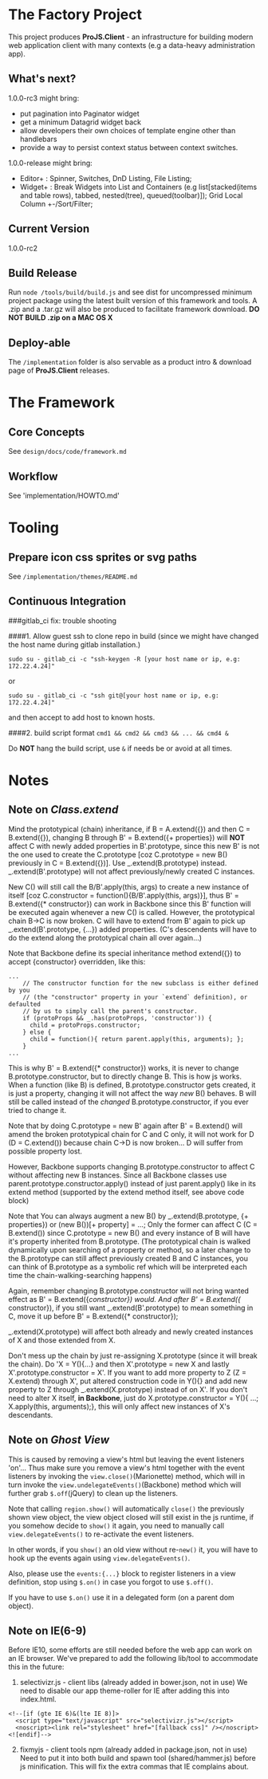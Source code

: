 The Factory Project
===================
This project produces **ProJS.Client** - an infrastructure for building modern web application client with many contexts (e.g a data-heavy administration app).


What's next?
------------
1.0.0-rc3 might bring:
* put pagination into Paginator widget
* get a minimum Datagrid widget back
* allow developers their own choices of template engine other than handlebars
* provide a way to persist context status between context switches.

1.0.0-release might bring:
* Editor+ : Spinner, Switches, DnD Listing, File Listing;
* Widget+ : Break Widgets into List and Containers (e.g list[stacked(items and table rows), tabbed, nested(tree), queued(toolbar)]); Grid Local Column +-/Sort/Filter;


Current Version
---------------
1.0.0-rc2


Build Release
-------------
Run `node /tools/build/build.js` and see dist for uncompressed minimum project package using the latest built version of this framework and tools.
A .zip and a .tar.gz will also be produced to facilitate framework download. **DO NOT BUILD .zip on a MAC OS X**


Deploy-able
-----------
The `/implementation` folder is also servable as a product intro & download page of **ProJS.Client** releases.


The Framework
=============

Core Concepts
-------------
See `design/docs/code/framework.md`


Workflow
----------------------
See 'implementation/HOWTO.md'


Tooling
=======

Prepare icon css sprites or svg paths
-------------------------------------
See `/implementation/themes/README.md`


Continuous Integration
----------------------
###gitlab_ci fix: trouble shooting

####1. Allow guest ssh to clone repo in build
(since we might have changed the host name during gitlab installation.)

`sudo su - gitlab_ci -c "ssh-keygen -R [your host name or ip, e.g: 172.22.4.24]"`

or

`sudo su - gitlab_ci -c "ssh git@[your host name or ip, e.g: 172.22.4.24]"`

and then accept to add host to known hosts.


####2. build script format
`cmd1 && cmd2 && cmd3 && ... && cmd4 &`

Do **NOT** hang the build script, use `&` if needs be or avoid at all times.



Notes
=====

Note on *Class.extend*
----------------------
Mind the prototypical (chain) inheritance, if B = A.extend({}) and then C = B.extend({}), changing B through B' = B.extend({+ properties}) will **NOT** affect C with newly added properties in B'.prototype, since this new B' is not the one used to create the C.prototype [coz C.prototype = new B() previously in C = B.extend({})]. Use _.extend(B.prototype) instead. _.extend(B'.prototype) will not affect previously/newly created C instances.

New C() will still call the B/B'.apply(this, args) to create a new instance of itself [coz C.constructor = function(){B/B'.apply(this, args)}], thus B' = B.extend({* constructor}) can work in Backbone since this B' function will be executed again whenever a new C() is called. However, the prototypical chain B->C is now broken. C will have to extend from B' again to pick up _.extend(B'.prototype, {...}) added properties. (C's descendents will have to do the extend along the prototypical chain all over again...)

Note that Backbone define its special inheritance method extend({}) to accept {constructor} overridden, like this:
```
...
    // The constructor function for the new subclass is either defined by you
    // (the "constructor" property in your `extend` definition), or defaulted
    // by us to simply call the parent's constructor.
    if (protoProps && _.has(protoProps, 'constructor')) {
      child = protoProps.constructor;
    } else {
      child = function(){ return parent.apply(this, arguments); };
    }
...
```
This is why B' = B.extend({* constructor}) works, it is never to change B.prototype.constructor, but to directly change B. This is how js works. When a function (like B) is defined, B.prototype.constructor gets created, it is just a property, changing it will not affect the way *new* B() behaves. B will still be called instead of the *changed* B.prototype.constructor, if you ever tried to change it.

Note that by doing C.prototype = new B' again after B' = B.extend() will amend the broken prototypical chain for C and C only, it will not work for D (D = C.extend()) because chain C->D is now broken... D will suffer from possible property lost.

However, Backbone supports changing B.prototype.constructor to affect C without affecting new B instances. Since all Backbone classes use parent.prototype.constructor.apply() instead of just parent.apply() like in its extend method (supported by the extend method itself, see above code block)

Note that You can always augment a new B() by _.extend(B.prototype, {+ properties}) or (new B())[+ property] = ...; Only the former can affect C (C = B.extend()) since C.prototype = new B() and every instance of B will have it's property inherited from B.prototype. (The prototypical chain is walked dynamically upon searching of a property or method, so a later change to the B.prototype can still affect previously created B and C instances, you can think of B.prototype as a symbolic ref which will be interpreted each time the chain-walking-searching happens)

Again, remember changing B.prototype.constructor will not bring wanted effect as B' = B.extend({*constructor}) would. And after B' = B.extend({* constructor}), if you still want _.extend(B'.prototype) to mean something in C, move it up before B' = B.extend({* constructor});

_.extend(X.prototype) will affect both already and newly created instances of X and those extended from X.

Don't mess up the chain by just re-assigning X.prototype (since it will break the chain). Do 'X = Y(){...} and then X'.prototype = new X and lastly X'.prototype.constructor = X'. If you want to add more property to Z (Z = X.extend) through X', put altered construction code in Y(){} and add new property to Z through _.extend(X.prototype) instead of on X'. If you don't need to alter X itself, **in Backbone**, just do X.prototype.constructor = Y(){ ...; X.apply(this, arguments);}, this will only affect new instances of X's descendants.


Note on *Ghost View*
--------------------
This is caused by removing a view's html but leaving the event listeners 'on'... Thus make sure you remove a view's html together with the event listeners by invoking the `view.close()`(Marionette) method, which will in turn invoke the `view.undelegateEvents()`(Backbone) method which will further grab `$.off`(jQuery) to clean up the listeners.

Note that calling `region.show()` will automatically `close()` the previously shown view object, the view object closed will still exist in the js runtime, if you somehow decide to `show()` it again, you need to manually call `view.delegateEvents()` to re-activate the event listeners.

In other words, if you `show()` an old view without re-`new()` it, you will have to hook up the events again using `view.delegateEvents()`.

Also, please use the `events:{...}` block to register listeners in a view definition, stop using `$.on()` in case you forgot to use `$.off()`.

If you have to use `$.on()` use it in a delegated form (on a parent dom object).


Note on IE(6-9)
---------------
Before IE10, some efforts are still needed before the web app can work on an IE browser. We've prepared to add the following lib/tool to accommodate this in the future:

1. selectivizr.js - client libs (already added in bower.json, not in use) We need to disable our app theme-roller for IE after adding this into index.html.
```
<!--[if (gte IE 6)&(lte IE 8)]>
  <script type="text/javascript" src="selectivizr.js"></script>
  <noscript><link rel="stylesheet" href="[fallback css]" /></noscript>
<![endif]-->
```

2. fixmyjs - client tools npm (already added in package.json, not in use) Need to put it into both build and spawn tool (shared/hammer.js) before js minification. This will fix the extra commas that IE complains about.